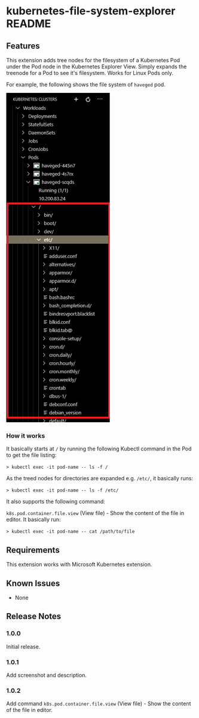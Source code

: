 # kubernetes-file-system-explorer README

## Features

This extension adds tree nodes for the filesystem of a Kubernetes Pod under the Pod node in the Kubernetes Explorer View. Simply expands the treenode for a Pod to see it's filesystem. Works for Linux Pods only.

For example, the following shows the file system of `haveged` pod.

![Pod's filesystem](images/filesystem.png)

### How it works

It basically starts at `/` by running the following Kubectl command in the Pod to get the file listing:

`> kubectl exec -it pod-name -- ls -f /`

As the treed nodes for directories are expanded e.g. `/etc/`, it basically runs:

`> kubectl exec -it pod-name -- ls -f /etc/`

It also supports the following command:

`k8s.pod.container.file.view` (View file) - Show the content of the file in editor. It basically run:

`> kubectl exec -it pod-name -- cat /path/to/file`


## Requirements

This extension works with Microsoft Kubernetes extension.

## Known Issues

- None

## Release Notes

### 1.0.0

Initial release.

### 1.0.1

Add screenshot and description.

### 1.0.2

Add command `k8s.pod.container.file.view` (View file) - Show the content of the file in editor.
